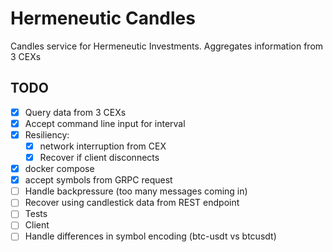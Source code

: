 # Hermeneutic Candles

Candles service for Hermeneutic Investments. Aggregates information from 3 CEXs

## TODO
- [x] Query data from 3 CEXs
- [x] Accept command line input for interval
- [x] Resiliency:
    - [x] network interruption from CEX
    - [x] Recover if client disconnects
- [x] docker compose
- [x] accept symbols from GRPC request
- [ ] Handle backpressure (too many messages coming in)
- [ ] Recover using candlestick data from REST endpoint
- [ ] Tests
- [ ] Client
- [ ] Handle differences in symbol encoding (btc-usdt vs btcusdt)
